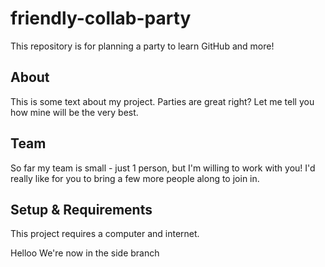 # friendly-collab-party



This repository is for planning a party to learn GitHub and more!



## About
This is some text about my project.
Parties are great right? Let me tell you how mine will be the very best.



## Team
So far my team is small - just 1 person, but I'm willing to work with you!
I'd really like for you to bring a few more people along to join in.



## Setup & Requirements
This project requires a computer and internet.

Helloo
We're now in the side branch
